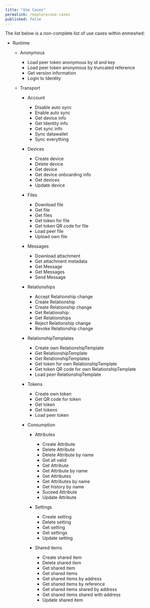 ```yaml
---
title: "Use Cases"
permalink: /explore/use-cases
published: false
---
```


The list below is a non-complete list of use cases within enmeshed:

- Runtime

  - Anonymous
    - Load peer token anonymous by id and key
    - Load peer token anonymous by truncated reference
    - Get version information
    - Login to Identity
  - Transport

    - Account
      - Disable auto sync
      - Enable auto sync
      - Get device info
      - Get Identity info
      - Get sync info
      - Sync datawallet
      - Sync everything
    - Devices
      - Create device
      - Delete device
      - Get device
      - Get device onboarding info
      - Get devices
      - Update device
    - Files
      - Download file
      - Get file
      - Get files
      - Get token for file
      - Get token QR code for file
      - Load peer file
      - Upload own file
    - Messages
      - Download attachment
      - Get attachment metadata
      - Get Message
      - Get Messages
      - Send Message
    - Relationships
      - Accept Relationship change
      - Create Relationship
      - Create Relationship change
      - Get Relationship
      - Get Relationships
      - Reject Relationship change
      - Revoke Relationship change
    - RelationshipTemplates
      - Create own RelationshipTemplate
      - Get RelationshipTemplate
      - Get RelationshipTemplates
      - Get token for own RelationshipTemplate
      - Get token QR code for own RelationshipTemplate
      - Load peer RelationshipTemplate
    - Tokens

      - Create own token
      - Get QR code for token
      - Get token
      - Get tokens
      - Load peer token

    - Consumption

      - Attributes

        - Create Attribute
        - Delete Attribute
        - Delete Attribute by name
        - Get all valid
        - Get Attribute
        - Get Attribute by name
        - Get Attributes
        - Get Attributes by name
        - Get history by name
        - Suceed Attribute
        - Update Attribute

      - Settings

        - Create setting
        - Delete setting
        - Get setting
        - Get settings
        - Update setting

      - Shared items

        - Create shared item
        - Delete shared item
        - Get shared item
        - Get shared items
        - Get shared items by address
        - Get shared items by reference
        - Get shared items shared by address
        - Get shared items shared with address
        - Update shared item
